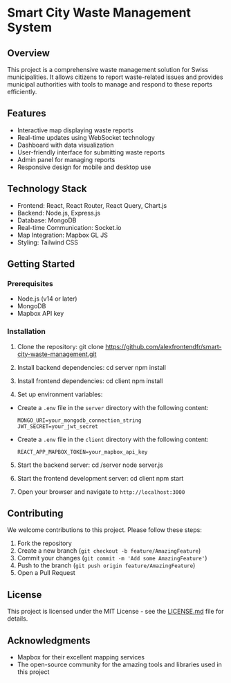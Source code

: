 # Smart City Waste Management System

## Overview

This project is a comprehensive waste management solution for Swiss municipalities. It allows citizens to report waste-related issues and provides municipal authorities with tools to manage and respond to these reports efficiently.

## Features

- Interactive map displaying waste reports
- Real-time updates using WebSocket technology
- Dashboard with data visualization
- User-friendly interface for submitting waste reports
- Admin panel for managing reports
- Responsive design for mobile and desktop use

## Technology Stack

- Frontend: React, React Router, React Query, Chart.js
- Backend: Node.js, Express.js
- Database: MongoDB
- Real-time Communication: Socket.io
- Map Integration: Mapbox GL JS
- Styling: Tailwind CSS

## Getting Started

### Prerequisites

- Node.js (v14 or later)
- MongoDB
- Mapbox API key

### Installation

1. Clone the repository:
   git clone https://github.com/alexfrontendfr/smart-city-waste-management.git

2. Install backend dependencies:
   cd server
   npm install

3. Install frontend dependencies:
   cd client
   npm install
4. Set up environment variables:

- Create a `.env` file in the `server` directory with the following content:
  ```
  MONGO_URI=your_mongodb_connection_string
  JWT_SECRET=your_jwt_secret
  ```
- Create a `.env` file in the `client` directory with the following content:
  ```
  REACT_APP_MAPBOX_TOKEN=your_mapbox_api_key
  ```

5. Start the backend server:
   cd /server
   node server.js

6. Start the frontend development server:
   cd client
   npm start

7. Open your browser and navigate to `http://localhost:3000`

## Contributing

We welcome contributions to this project. Please follow these steps:

1. Fork the repository
2. Create a new branch (`git checkout -b feature/AmazingFeature`)
3. Commit your changes (`git commit -m 'Add some AmazingFeature'`)
4. Push to the branch (`git push origin feature/AmazingFeature`)
5. Open a Pull Request

## License

This project is licensed under the MIT License - see the [LICENSE.md](LICENSE.md) file for details.

## Acknowledgments

- Mapbox for their excellent mapping services
- The open-source community for the amazing tools and libraries used in this project
